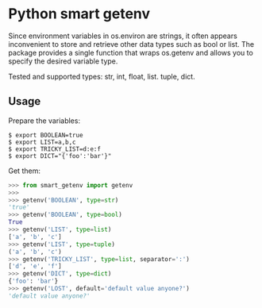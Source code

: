 # Python smart getenv

Since environment variables in os.environ are strings, it often appears inconvenient to store and retrieve other
data types such as bool or list. The package provides a single function that wraps os.getenv and allows
you to specify the desired variable type.

Tested and supported types: str, int, float, list. tuple, dict.


## Usage

Prepare the variables:

```
$ export BOOLEAN=true
$ export LIST=a,b,c
$ export TRICKY_LIST=d:e:f
$ export DICT="{'foo':'bar'}"
```

Get them:

```python
>>> from smart_getenv import getenv
>>>
>>> getenv('BOOLEAN', type=str)
'true'
>>> getenv('BOOLEAN', type=bool)
True
>>> getenv('LIST', type=list)
['a', 'b', 'c']
>>> getenv('LIST', type=tuple)
('a', 'b', 'c')
>>> getenv('TRICKY_LIST', type=list, separator=':')
['d', 'e', 'f']
>>> getenv('DICT', type=dict)
{'foo': 'bar'}
>>> getenv('LOST', default='default value anyone?')
'default value anyone?'
```
